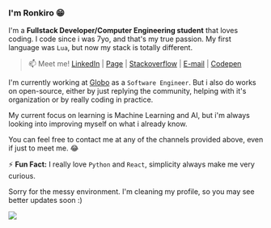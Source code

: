 ### I'm Ronkiro 😁

I'm a **Fullstack Developer/Computer Engineering student** that loves coding. I code since i was 7yo, and that's my true passion. My first language was `Lua`, but now my stack is totally different.

> 📫 Meet me! [LinkedIn](https://www.linkedin.com/in/ronkiro/) | [Page](https://ronkiro.github.io/) | [Stackoverflow](https://stackoverflow.com/users/10473393/alexander-santos) | [E-mail](mailto:dev_alex@outlook.com) | [Codepen](https://codepen.io/ronkiro)

I'm currently working at [Globo](https://redeglobo.globo.com/) as a `Software Engineer`. But i also do works on open-source, either by just replying the community, helping with it's organization or by really coding in practice.

My current focus on learning is Machine Learning and AI, but i'm always looking into improving myself on what i already know.

You can feel free to contact me at any of the channels provided above, even if just to meet me. 😂

⚡ **Fun Fact:** I really love `Python` and `React`, simplicity always make me very curious.

Sorry for the messy environment. I'm cleaning my profile, so you may see better updates soon :)

![](https://komarev.com/ghpvc/?username=Ronkiro&color=green)
